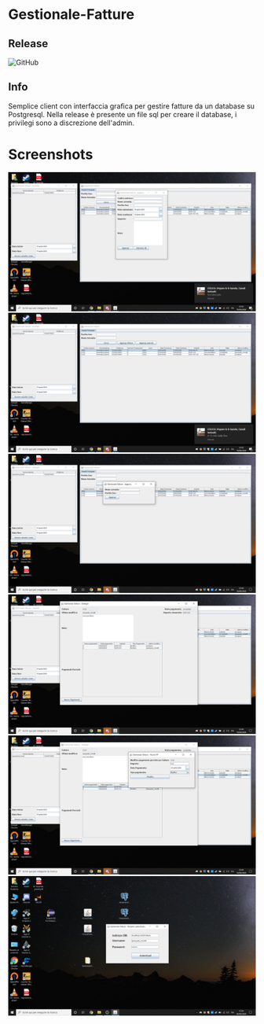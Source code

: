 # Gestionale-Fatture
## Release
![GitHub](http://https://github.com/Nosignal666/Gestionale-Fatture/releases)
## Info
Semplice client con interfaccia grafica per gestire fatture da un database su Postgresql.
Nella release è presente un file sql per creare il database, i privilegi sono a discrezione dell'admin.
# Screenshots
![Screenshot](LibroMastro/Screenshots/Screenshot(14).png)
![Screenshot](LibroMastro/Screenshots/Screenshot(15).png)
![Screenshot](LibroMastro/Screenshots/Screenshot(16).png)
![Screenshot](LibroMastro/Screenshots/Screenshot(17).png)
![Screenshot](LibroMastro/Screenshots/Screenshot(18).png)
![Screenshot](LibroMastro/Screenshots/Screenshot(19).png)
